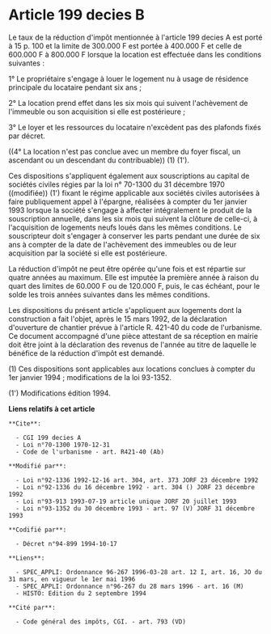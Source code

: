 # Article 199 decies B

Le taux de la réduction d'impôt mentionnée à l'article 199 decies A est porté à 15 p. 100 et la limite de 300.000 F est
portée à 400.000 F et celle de 600.000 F à 800.000 F lorsque la location est effectuée dans les conditions suivantes :

1° Le propriétaire s'engage à louer le logement nu à usage de résidence principale du locataire pendant six ans ;

2° La location prend effet dans les six mois qui suivent l'achèvement de l'immeuble ou son acquisition si elle est
postérieure ;

3° Le loyer et les ressources du locataire n'excèdent pas des plafonds fixés par décret.

((4° La location n'est pas conclue avec un membre du foyer fiscal, un ascendant ou un descendant du contribuable)) (1) (1').

Ces dispositions s'appliquent également aux souscriptions au capital de sociétés civiles régies par la loi n° 70-1300 du 31
décembre 1970 ((modifiée)) (1') fixant le régime applicable aux sociétés civiles autorisées à faire publiquement appel à
l'épargne, réalisées à compter du 1er janvier 1993 lorsque la société s'engage à affecter intégralement le produit de la
souscription annuelle, dans les six mois qui suivent la clôture de celle-ci, à l'acquisition de logements neufs loués dans
les mêmes conditions. Le souscripteur doit s'engager à conserver les parts pendant une durée de six ans à compter de la date
de l'achèvement des immeubles ou de leur acquisition par la société si elle est postérieure.

La réduction d'impôt ne peut être opérée qu'une fois et est répartie sur quatre années au maximum. Elle est imputée la
première année à raison du quart des limites de 60.000 F ou de 120.000 F, puis, le cas échéant, pour le solde les trois
années suivantes dans les mêmes conditions.

Les dispositions du présent article s'appliquent aux logements dont la construction a fait l'objet, après le 15 mars 1992, de
la déclaration d'ouverture de chantier prévue à l'article R. 421-40 du code de l'urbanisme. Ce document accompagné d'une
pièce attestant de sa réception en mairie doit être joint à la déclaration des revenus de l'année au titre de laquelle le
bénéfice de la réduction d'impôt est demandé.

(1) Ces dispositions sont applicables aux locations conclues à compter du 1er janvier 1994 ; modifications de la loi 93-1352.

(1') Modifications édition 1994.

**Liens relatifs à cet article**

	**Cite**:

	  - CGI 199 decies A
	  - Loi n°70-1300 1970-12-31
	  - Code de l'urbanisme - art. R421-40 (Ab)

	**Modifié par**:

	  - Loi n°92-1336 1992-12-16 art. 304, art. 373 JORF 23 décembre 1992
	  - Loi n°92-1336 du 16 décembre 1992 - art. 304 () JORF 23 décembre 1992
	  - Loi n°93-913 1993-07-19 article unique JORF 20 juillet 1993
	  - Loi n°93-1352 du 30 décembre 1993 - art. 97 (V) JORF 31 décembre 1993

	**Codifié par**:

	  - Décret n°94-899 1994-10-17

	**Liens**:

	  - SPEC_APPLI: Ordonnance 96-267 1996-03-28 art. 12 I, art. 16, JO du 31 mars, en vigueur le 1er mai 1996
	  - SPEC_APPLI: Ordonnance n°96-267 du 28 mars 1996 - art. 16 (M)
	  - HISTO: Edition du 2 septembre 1994

	**Cité par**:

	  - Code général des impôts, CGI. - art. 793 (VD)
